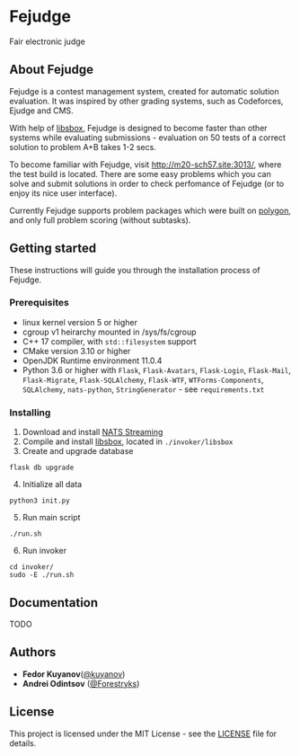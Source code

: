 # Fejudge

Fair electronic judge

## About Fejudge

Fejudge is a contest management system, created for automatic solution evaluation. It was inspired by other grading systems, such as Codeforces, Ejudge and CMS.

With help of [libsbox](https://github.com/Forestryks/libsbox), Fejudge is designed to become faster than other systems while evaluating submissions - evaluation on 50 tests of a correct solution to problem A+B takes 1-2 secs.

To become familiar with Fejudge, visit http://m20-sch57.site:3013/, where the test build is located. There are some easy problems which you can solve and submit solutions in order to check perfomance of Fejudge (or to enjoy its nice user interface).

Currently Fejudge supports problem packages which were built on [polygon](http://polygon.codeforces.com), and only full problem scoring (without subtasks).

## Getting started

These instructions will guide you through the installation process of Fejudge.

### Prerequisites

- linux kernel version 5 or higher
- cgroup v1 heirarchy mounted in /sys/fs/cgroup
- C++ 17 compiler, with `std::filesystem` support
- CMake version 3.10 or higher
- OpenJDK Runtime environment 11.0.4
- Python 3.6 or higher with `Flask`, `Flask-Avatars`, `Flask-Login`, `Flask-Mail`, `Flask-Migrate`, `Flask-SQLAlchemy`, `Flask-WTF`, `WTForms-Components`, `SQLAlchemy`, `nats-python`, `StringGenerator` - see `requirements.txt`

### Installing

1. Download and install [NATS Streaming](https://nats.io/download/nats-io/nats-streaming-server)
2. Compile and install [libsbox](https://github.com/Forestryks/libsbox), located in `./invoker/libsbox`
3. Create and upgrade database
```
flask db upgrade
```
4. Initialize all data
```
python3 init.py
```
5. Run main script
```
./run.sh
```
6. Run invoker
```
cd invoker/
sudo -E ./run.sh
```

<!-- To start in docker, run `docker-compose up` in the project directory. -->

## Documentation

TODO

## Authors

- **Fedor Kuyanov**([@kuyanov](https://github.com/kuyanov))
- **Andrei Odintsov** ([@Forestryks](https://github.com/Forestryks))

## License

This project is licensed under the MIT License - see the [LICENSE](LICENSE) file for details.



